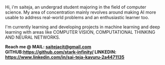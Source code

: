 Hi, i'm saiteja, an undergrad student majoring in the field of computer science. My area of concentration mainly revolves around making AI more usable to address real-world problems and an enthusiastic learner too.

I'm currently learning and developing projects in machine learning and deep learning with areas like COMPUTER VISION, COMPUTATIONAL THINKING  AND NEURAL NETWORKS.

**Reach me @
 MAIL: saitejacit@gmail.com
 GITHUB:https://github.com/stark-infinity/
 LINKEDIN: https://www.linkedin.com/in/sai-teja-kavuru-2a4471135**
